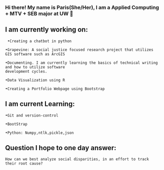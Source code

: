### Hi there! My name is Paris(She/Her), I am a Applied Computing + MTV + SEB major at UW 👋
## I am currently working on: 
     •Creating a chatbot in python

    •Grapevine: A social justice focused research project that utilizes GIS software such as ArcGIS
  
    •Documenting. I am currently learning the basics of technical writing and how to utilize software
    development cycles. 
  
    •Data Visualization using R 
    
    •Creating a Portfolio Webpage using Bootstrap 

    
  
 ## I am current Learning: 

    •Git and version-control 
    
    •BootStrap
  
    •Python: Numpy,ntlk,pickle,json
  
## Question I hope to one day answer:

    How can we best analyze social disparities, in an effort to track their root cause?


<!--
**ParisNBruner/ParisNBruner** is a ✨ _special_ ✨ repository because its `README.md` (this file) appears on your GitHub profile.

Here are some ideas to get you started:

- 🔭 I’m currently working on ...
- 🌱 I’m currently learning ...
- 👯 I’m looking to collaborate on ...
- 🤔 I’m looking for help with ...
- 💬 Ask me about ...
- 📫 How to reach me: ...
- 😄 Pronouns: ...
- ⚡ Fun fact: ...
-->
